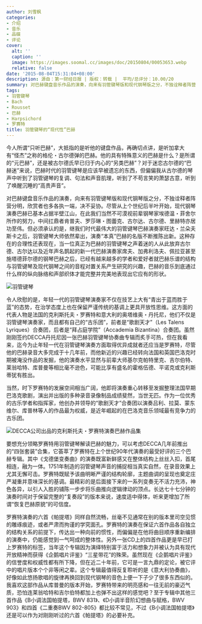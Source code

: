 ```yaml
---
author: 刘雪枫
categories:
- 介绍
- 音乐
- 品碟
- 评论
cover:
  alt: ''
  caption: ''
  image: https://images.soomal.cc/images/doc/20150804/00053653.webp
  relative: false
date: '2015-08-04T15:31:04+08:00'
description: 源自：第一财经日报 | 版权：转载 |  平均/总评分：10.00/20
summary: 对巴赫键盘音乐作品的演奏，向来有羽管键琴版和现代钢琴版之分，不独诠释者阵营分明，欣赏者也多各执一端，决不妥协。尽管从上个世纪后半叶开始，现代钢琴演奏巴赫已基本占据半壁江山，在此我们当然不可漠视前辈钢琴家埃德温・菲舍尔所作的努力……
tags:
- 羽管键琴
- Bach
- Rousset
- 巴赫
- Harpsichord
- 罗赛特
title: 羽管键琴的“现代性”巴赫
---
```


今人所谓“只听巴赫”，大抵指的是听他的键盘作品，再确切点讲，是听加拿大有“怪杰”之称的格伦・古尔德弹的巴赫。他的具有特殊意义的巴赫是什么？是所谓的“元巴赫”，还是被古尔德氏早已归于内心的“另类巴赫”？对于迷恋古尔德的“巴赫迷”来说，巴赫时代的羽管键琴是应该早被遗忘的东西，但偏偏我从古尔德的琴声中听到了羽管键琴的复调、句法和声音肌理，听到了不苟言笑的萧瑟古意，听到了唤醒沉睡的“高贵声音”。

对巴赫键盘音乐作品的演奏，向来有羽管键琴版和现代钢琴版之分，不独诠释者阵营分明，欣赏者也多各执一端，决不妥协。尽管从上个世纪后半叶开始，现代钢琴演奏巴赫已基本占据半壁江山，在此我们当然不可漠视前辈钢琴家埃德温・菲舍尔所作的努力，中间扛鼎者肯普夫、罗莎琳・图蕾克、古尔达、古尔德、里赫特亦居功至伟。但必须承认的是，继我们时代最伟大的羽管键琴巴赫演奏家旺达・兰朵夫斯卡之后，羽管键琴大师依然辈出，演奏“本真”巴赫的名版不断推陈出新。这种存在的合理性还表现在，当一位真正为巴赫的羽管键琴之声着迷的人从此放弃古尔德、古尔达以及近年声名鹊起的新一代巴赫演奏家席夫、加弗利洛夫、佩拉亚甚至施塔德菲尔德的钢琴巴赫之后，已经有越来越多的学者和爱好者就巴赫乐谱的结构与羽管键琴及现代钢琴之间的音程对置关系产生研究的兴趣，巴赫的音乐到底通过什么样的纵向脉络和声部织体才能完整并完美地表现出它应有的形状。

![羽管键琴](https://images.soomal.cc/images/doc/20150804/00053653.webp)





令人欣慰的是，年轻一代的羽管键琴演奏家不仅在技艺上大有“青出于蓝而胜于蓝”的态势，在治学态度上也在保留严谨传统的基调上更具开放性思维。这方面的代表人物是法国的克利斯托夫・罗赛特和意大利的奥塔维奥・丹托尼，他们不仅是羽管键琴演奏家，而且都有自己的“古乐团”，前者是“歌剧天才”（Les Talens Lyriques）合奏团，后者是“拜占庭学院”（Accademia Bizantina）合奏团。虽然刚刚签约DECCA丹托尼因一张巴赫羽管键琴协奏曲专辑而炙手可热，但在我看来，迄今为止年轻一代在羽管键琴演奏方面取得优异成就者还应当是罗赛特，尽管他的巴赫录音大多完成于十几年前，而他新近的兴趣已经转向法国和英国巴洛克时期被淹没作品的发掘，他的演奏水平显然与前辈大师基尔克帕特里克、吉尔伯特、莱翁哈特、库普曼等相比毫不逊色，可能比享有盛名的霍格伍德、平诺克或克利斯蒂犹有胜出。

当然，时下罗赛特的发展空间相当广阔，他即将演奏重心转移至发掘整理法国早期巴洛克歌剧，演出并出版的多种录音录像制品成绩斐然，当世无匹。作为一位优秀的古乐学者和指挥家，他创办并领导的“歌剧天才”合奏团以演奏吕利、拉莫、蒙东维尔、库普林等人的作品最为权威，是近年崛起的在巴洛克音乐领域最有竞争力的古乐团。

![DECCA公司出品的克利斯托夫・罗赛特演奏巴赫作品集](https://images.soomal.cc/images/doc/20150804/00053652_01.webp)





要想充分领略罗赛特用羽管键琴解读巴赫的魅力，可以考虑DECCA几年前推出的“四张套装”合集，它荟萃了罗赛特在上个世纪90年代演奏的最受好评的三个巴赫专辑。其中《戈德堡变奏曲》的演奏既富新鲜感又在整体结构上丝丝入扣，首尾相连，融为一体。1751年制造的羽管键琴声音的捕捉相当真实自然，在录音效果上尤其无懈可击。罗赛特既赋予该曲明晰严谨的结构轮廓，主题曲调的呈现也奠定庄严凝重并意味深长的基调。最精彩的是后面接下来的一系列变奏无不活力充沛，神色各异，以引人入胜的铺陈一步步将乐曲推向逻辑律动的顶点。长达七十七分钟的演奏时间对于保留完整的“复奏段”的版本来说，速度适中得体，听来更增加了所谓“恢复巴赫原貌”的可信度。

罗赛特演奏的六首《帕提塔》同样自然流畅，丝毫不见通常在别的版本里司空见惯的雕琢痕迹，或者严肃而拘谨的学究面孔。罗赛特的演奏在保证六首作品各自独立的结构关系的前提下，传达出一种向前的惯性，而偏偏是在他将曲目顺序重新编排的演奏中，仍能感觉到一气呵成的整体性。另外一张CD上的四首作品更是早已打上罗赛特的标签，当年这个专辑因为演绎特别富于活力和想象力并被认为具有现代开放精神而获得《企鹅唱片评鉴》“三星带花”的殊荣。虽然现在《企鹅唱片评鉴》的信誉度和权威性都有所下降，但在近二十年前，它可是一言九鼎的定论，被它评中的唱片版本个个非等闲之辈。这个专辑最值得反复聆听的是《意大利协奏曲》，好像如此悠扬歌唱的旋律再换回到现代钢琴的音色上便一下子少了很多东西似的。我喜欢这部作品从库普曼的版本开始，罗赛特带来的明亮感和一往无前的豪迈气质，恐怕连莱翁哈特和吉尔伯特都加上也弹不出这样的感觉吧？至于专辑中其他三首作品《B小调法国帕提塔，BWV 831》、《D小调半音阶幻想曲与赋格，BWV 903》和四首《二重奏BWV 802-805》都比较不常见，不过《B小调法国帕提塔》还是可以作为对刚刚听过的六首《帕提塔》的必要补充。